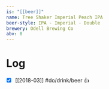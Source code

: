 ```yaml
---
is: "[[beer]]"
name: Tree Shaker Imperial Peach IPA 
beer-style: IPA - Imperial - Double
brewery: Odell Brewing Co
abv: 8
---
```

# Log
- [x] [[2018-03]] #do/drink/beer 👍
